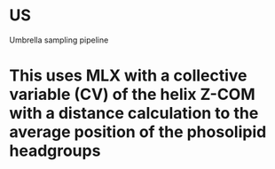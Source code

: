 # US
Umbrella sampling pipeline

# This uses MLX with a collective variable (CV) of the helix Z-COM with a distance calculation to the average position of the phosolipid headgroups

